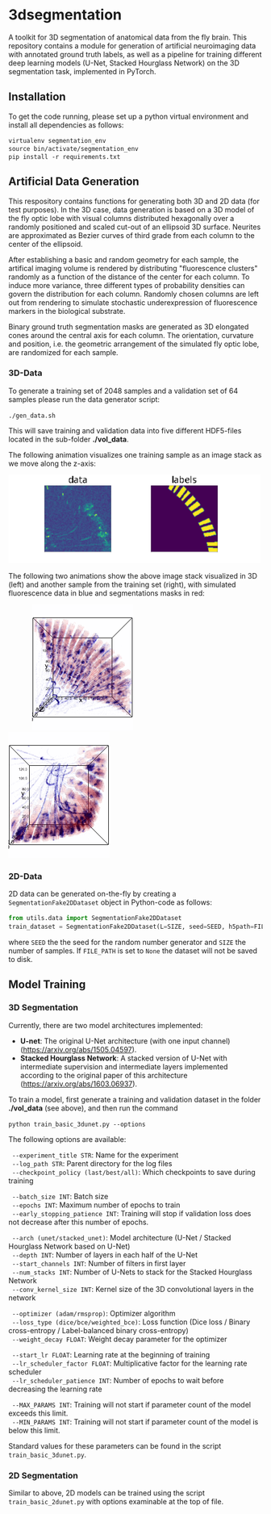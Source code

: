# 3dsegmentation

A toolkit for 3D segmentation of anatomical data from the fly brain. This repository contains a module for generation of artificial neuroimaging data with annotated ground truth labels, as well as a pipeline for training different deep learning models (U-Net, Stacked Hourglass Network) on the 3D segmentation task, implemented in PyTorch.

## Installation

To get the code running, please set up a python virtual environment and install all dependencies as follows:

```
virtualenv segmentation_env
source bin/activate/segmentation_env
pip install -r requirements.txt
```

## Artificial Data Generation

This respository contains functions for generating both 3D and 2D data (for test purposes).
In the 3D case, data generation is based on a 3D model of the fly optic lobe with visual columns distributed hexagonally over a randomly positioned and scaled cut-out of an ellipsoid 3D surface. Neurites are approximated as Bezier curves of third grade from each column to the center of the ellipsoid. 

After establishing a basic and random geometry for each sample, the artifical imaging volume is rendered by distributing "fluorescence clusters" randomly as a function of the distance of the center for each column. To induce more variance, three different types of probability densities can govern the distribution for each column. Randomly chosen columns are left out from rendering to simulate stochastic underexpression of fluorescence markers in the biological substrate.

Binary ground truth segmentation masks are generated as 3D elongated cones around the central axis for each column. The orientation, curvature and position, i.e. the geometric arrangement of the simulated fly optic lobe, are randomized for each sample.

### 3D-Data

To generate a training set of 2048 samples and a validation set of 64 samples please run the data generator script:

`./gen_data.sh`

This will save training and validation data into five different HDF5-files located in the sub-folder **./vol_data**.

The following animation visualizes one training sample as an image stack as we move along the z-axis:

<img src="https://github.com/michi-d/3dsegmentation/blob/main/assets/slice_demo_3.gif" alt="drawing" width="500"/>

The following two animations show the above image stack visualized in 3D (left) and another sample from the training set (right), with simulated fluorescence data in blue and segmentations masks in red:
<p float="left">
  &nbsp; &nbsp; &nbsp; &nbsp; &nbsp; &nbsp;
<img src="https://github.com/michi-d/3dsegmentation/blob/main/assets/3d_demo_3.gif" alt="drawing" width="200"/>
  &nbsp; &nbsp; &nbsp; &nbsp; &nbsp; &nbsp; &nbsp; &nbsp; &nbsp; &nbsp; &nbsp; &nbsp; &nbsp; &nbsp; &nbsp; &nbsp; &nbsp; &nbsp;
<img src="https://github.com/michi-d/3dsegmentation/blob/main/assets/3d_demo_20.gif" alt="drawing" width="200"/>
</p>

### 2D-Data

2D data can be generated on-the-fly by creating a `SegmentationFake2DDataset` object in Python-code as follows:

```python
from utils.data import SegmentationFake2DDataset
train_dataset = SegmentationFake2DDataset(L=SIZE, seed=SEED, h5path=FILE_PATH)
```

where `SEED` the the seed for the random number generator and `SIZE` the number of samples. If `FILE_PATH` is set to `None` the dataset will not be saved to disk.


## Model Training

### 3D Segmentation

Currently, there are two model architectures implemented:

* **U-net**: The original U-Net architecture (with one input channel) (https://arxiv.org/abs/1505.04597).
* **Stacked Hourglass Network**: A stacked version of U-Net with intermediate supervision and intermediate layers implemented according to the original paper of this architecture (https://arxiv.org/abs/1603.06937).

To train a model, first generate a training and validation dataset in the folder **./vol_data** (see above), and then run the command

`python train_basic_3dunet.py --options`

The following options are available:

` --experiment_title STR`: Name for the experiment \
` --log_path STR`: Parent directory for the log files \
` --checkpoint_policy (last/best/all)`: Which checkpoints to save during training 

` --batch_size INT`: Batch size \
` --epochs INT`: Maximum number of epochs to train \
` --early_stopping_patience INT`: Training will stop if validation loss does not decrease after this number of epochs. 

` --arch (unet/stacked_unet)`: Model architecture (U-Net / Stacked Hourglass Network based on U-Net) \
` --depth INT`: Number of layers in each half of the U-Net \
` --start_channels INT`: Number of filters in first layer \
` --num_stacks INT`: Number of U-Nets to stack for the Stacked Hourglass Network \
` --conv_kernel_size INT`: Kernel size of the 3D convolutional layers in the network 

` --optimizer (adam/rmsprop)`: Optimizer algorithm \
` --loss_type (dice/bce/weighted_bce)`: Loss function (Dice loss / Binary cross-entropy / Label-balanced binary cross-entropy) \
` --weight_decay FLOAT`: Weight decay parameter for the optimizer 

` --start_lr FLOAT`: Learning rate at the beginning of training \
` --lr_scheduler_factor FLOAT`: Multiplicative factor for the learning rate scheduler \
` --lr_scheduler_patience INT`: Number of epochs to wait before decreasing the learning rate 

` --MAX_PARAMS INT`: Training will not start if parameter count of the model exceeds this limit. \
` --MIN_PARAMS INT`: Training will not start if parameter count of the model is below this limit. 

Standard values for these parameters can be found in the script `train_basic_3dunet.py`.

### 2D Segmentation

Similar to above, 2D models can be trained using the script `train_basic_2dunet.py` with options examinable at the top of file.
